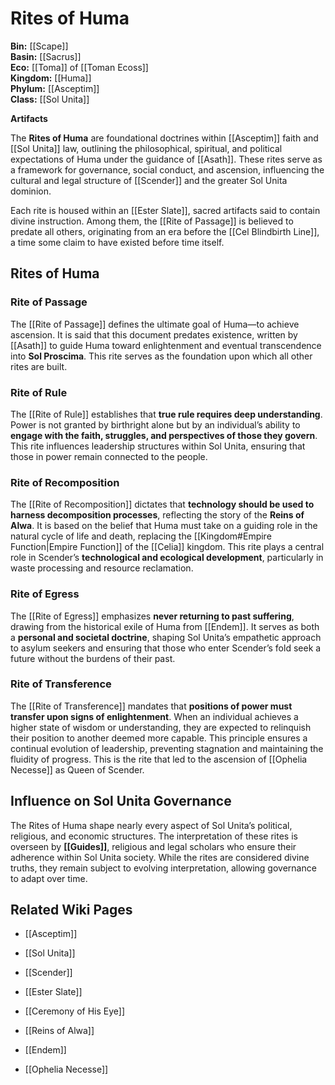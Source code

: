 <!-- wiki-header-section:start -->
# Rites of Huma

**Bin:** [[Scape]]  
**Basin:** [[Sacrus]]  
**Eco:** [[Toma]] of [[Toman Ecoss]]  
**Kingdom:** [[Huma]]  
**Phylum:** [[Asceptim]]  
**Class:** [[Sol Unita]]

**Artifacts**

The **Rites of Huma** are foundational doctrines within [[Asceptim]] faith and [[Sol Unita]] law, outlining the philosophical, spiritual, and political expectations of Huma under the guidance of [[Asath]]. These rites serve as a framework for governance, social conduct, and ascension, influencing the cultural and legal structure of [[Scender]] and the greater Sol Unita dominion.

Each rite is housed within an [[Ester Slate]], sacred artifacts said to contain divine instruction. Among them, the [[Rite of Passage]] is believed to predate all others, originating from an era before the [[Cel Blindbirth Line]], a time some claim to have existed before time itself.

## Rites of Huma

### Rite of Passage

The [[Rite of Passage]] defines the ultimate goal of Huma—to achieve ascension. It is said that this document predates existence, written by [[Asath]] to guide Huma toward enlightenment and eventual transcendence into **Sol Proscima**. This rite serves as the foundation upon which all other rites are built.

### Rite of Rule

The [[Rite of Rule]] establishes that **true rule requires deep understanding**. Power is not granted by birthright alone but by an individual’s ability to **engage with the faith, struggles, and perspectives of those they govern**. This rite influences leadership structures within Sol Unita, ensuring that those in power remain connected to the people.

### Rite of Recomposition

The [[Rite of Recomposition]] dictates that **technology should be used to harness decomposition processes**, reflecting the story of the **Reins of Alwa**. It is based on the belief that Huma must take on a guiding role in the natural cycle of life and death, replacing the [[Kingdom#Empire Function|Empire Function]] of the [[Celia]] kingdom. This rite plays a central role in Scender’s **technological and ecological development**, particularly in waste processing and resource reclamation.

### Rite of Egress

The [[Rite of Egress]] emphasizes **never returning to past suffering**, drawing from the historical exile of Huma from [[Endem]]. It serves as both a **personal and societal doctrine**, shaping Sol Unita’s empathetic approach to asylum seekers and ensuring that those who enter Scender’s fold seek a future without the burdens of their past.

### Rite of Transference

The [[Rite of Transference]] mandates that **positions of power must transfer upon signs of enlightenment**. When an individual achieves a higher state of wisdom or understanding, they are expected to relinquish their position to another deemed more capable. This principle ensures a continual evolution of leadership, preventing stagnation and maintaining the fluidity of progress. This is the rite that led to the ascension of [[Ophelia Necesse]] as Queen of Scender.

## Influence on Sol Unita Governance

The Rites of Huma shape nearly every aspect of Sol Unita’s political, religious, and economic structures. The interpretation of these rites is overseen by **[[Guides]]**, religious and legal scholars who ensure their adherence within Sol Unita society. While the rites are considered divine truths, they remain subject to evolving interpretation, allowing governance to adapt over time.

## Related Wiki Pages

- [[Asceptim]]
    
- [[Sol Unita]]
    
- [[Scender]]
    
- [[Ester Slate]]
    
- [[Ceremony of His Eye]]
    
- [[Reins of Alwa]]
    
- [[Endem]]
    
- [[Ophelia Necesse]]